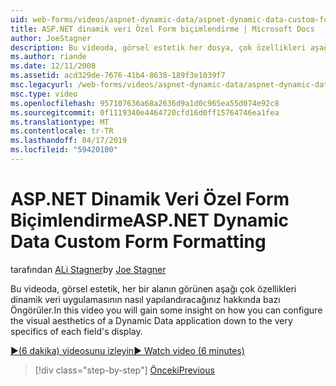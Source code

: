 ```yaml
---
uid: web-forms/videos/aspnet-dynamic-data/aspnet-dynamic-data-custom-form-formatting
title: ASP.NET dinamik veri Özel Form biçimlendirme | Microsoft Docs
author: JoeStagner
description: Bu videoda, görsel estetik her dosya, çok özellikleri aşağı dinamik veri uygulamasının nasıl yapılandıracağınız hakkında bazı Öngörüler...
ms.author: riande
ms.date: 12/11/2008
ms.assetid: acd329de-7676-41b4-8638-189f3e1039f7
msc.legacyurl: /web-forms/videos/aspnet-dynamic-data/aspnet-dynamic-data-custom-form-formatting
msc.type: video
ms.openlocfilehash: 957107636a68a2636d9a1d0c965ea55d074e92c8
ms.sourcegitcommit: 0f1119340e4464720cfd16d0ff15764746ea1fea
ms.translationtype: MT
ms.contentlocale: tr-TR
ms.lasthandoff: 04/17/2019
ms.locfileid: "59420100"
---
```

# <a name="aspnet-dynamic-data-custom-form-formatting"></a><span data-ttu-id="f8caf-103">ASP.NET Dinamik Veri Özel Form Biçimlendirme</span><span class="sxs-lookup"><span data-stu-id="f8caf-103">ASP.NET Dynamic Data Custom Form Formatting</span></span>

<span data-ttu-id="f8caf-104">tarafından [ALi Stagner](https://github.com/JoeStagner)</span><span class="sxs-lookup"><span data-stu-id="f8caf-104">by [Joe Stagner](https://github.com/JoeStagner)</span></span>

<span data-ttu-id="f8caf-105">Bu videoda, görsel estetik, her bir alanın görünen aşağı çok özellikleri dinamik veri uygulamasının nasıl yapılandıracağınız hakkında bazı Öngörüler.</span><span class="sxs-lookup"><span data-stu-id="f8caf-105">In this video you will gain some insight on how you can configure the visual aesthetics of a Dynamic Data application down to the very specifics of each field's display.</span></span>

[<span data-ttu-id="f8caf-106">&#9654;(6 dakika) videosunu izleyin</span><span class="sxs-lookup"><span data-stu-id="f8caf-106">&#9654; Watch video (6 minutes)</span></span>](https://channel9.msdn.com/Blogs/ASP-NET-Site-Videos/aspnet-dynamic-data-custom-form-formatting)

> [!div class="step-by-step"]
> [<span data-ttu-id="f8caf-107">Önceki</span><span class="sxs-lookup"><span data-stu-id="f8caf-107">Previous</span></span>](how-to-create-table-specific-custom-forms-in-an-aspnet-dynamic-data-application.md)
